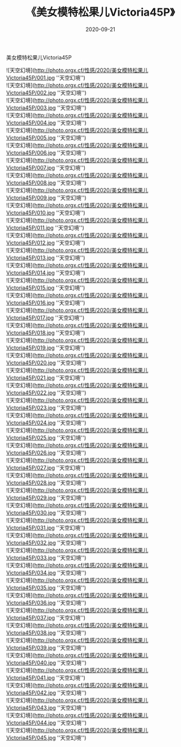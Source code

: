 ﻿---
layout: post
title:  《美女模特松果儿Victoria45P》
date:   2020-09-21
img: http://photo.orgx.cf/性感/2020/美女模特松果儿Victoria45P/000.jpg
categories: [美女, 性感, 泳衣]
---

美女模特松果儿Victoria45P



![天空幻境](http://photo.orgx.cf/性感/2020/美女模特松果儿Victoria45P/001.jpg ''天空幻境'') <br>
![天空幻境](http://photo.orgx.cf/性感/2020/美女模特松果儿Victoria45P/002.jpg ''天空幻境'') <br>
![天空幻境](http://photo.orgx.cf/性感/2020/美女模特松果儿Victoria45P/003.jpg ''天空幻境'') <br>
![天空幻境](http://photo.orgx.cf/性感/2020/美女模特松果儿Victoria45P/004.jpg ''天空幻境'') <br>
![天空幻境](http://photo.orgx.cf/性感/2020/美女模特松果儿Victoria45P/005.jpg ''天空幻境'') <br>
![天空幻境](http://photo.orgx.cf/性感/2020/美女模特松果儿Victoria45P/006.jpg ''天空幻境'') <br>
![天空幻境](http://photo.orgx.cf/性感/2020/美女模特松果儿Victoria45P/007.jpg ''天空幻境'') <br>
![天空幻境](http://photo.orgx.cf/性感/2020/美女模特松果儿Victoria45P/008.jpg ''天空幻境'') <br>
![天空幻境](http://photo.orgx.cf/性感/2020/美女模特松果儿Victoria45P/009.jpg ''天空幻境'') <br>
![天空幻境](http://photo.orgx.cf/性感/2020/美女模特松果儿Victoria45P/010.jpg ''天空幻境'') <br>
![天空幻境](http://photo.orgx.cf/性感/2020/美女模特松果儿Victoria45P/011.jpg ''天空幻境'') <br>
![天空幻境](http://photo.orgx.cf/性感/2020/美女模特松果儿Victoria45P/012.jpg ''天空幻境'') <br>
![天空幻境](http://photo.orgx.cf/性感/2020/美女模特松果儿Victoria45P/013.jpg ''天空幻境'') <br>
![天空幻境](http://photo.orgx.cf/性感/2020/美女模特松果儿Victoria45P/014.jpg ''天空幻境'') <br>
![天空幻境](http://photo.orgx.cf/性感/2020/美女模特松果儿Victoria45P/015.jpg ''天空幻境'') <br>
![天空幻境](http://photo.orgx.cf/性感/2020/美女模特松果儿Victoria45P/016.jpg ''天空幻境'') <br>
![天空幻境](http://photo.orgx.cf/性感/2020/美女模特松果儿Victoria45P/017.jpg ''天空幻境'') <br>
![天空幻境](http://photo.orgx.cf/性感/2020/美女模特松果儿Victoria45P/018.jpg ''天空幻境'') <br>
![天空幻境](http://photo.orgx.cf/性感/2020/美女模特松果儿Victoria45P/019.jpg ''天空幻境'') <br>
![天空幻境](http://photo.orgx.cf/性感/2020/美女模特松果儿Victoria45P/020.jpg ''天空幻境'') <br>
![天空幻境](http://photo.orgx.cf/性感/2020/美女模特松果儿Victoria45P/021.jpg ''天空幻境'') <br>
![天空幻境](http://photo.orgx.cf/性感/2020/美女模特松果儿Victoria45P/022.jpg ''天空幻境'') <br>
![天空幻境](http://photo.orgx.cf/性感/2020/美女模特松果儿Victoria45P/023.jpg ''天空幻境'') <br>
![天空幻境](http://photo.orgx.cf/性感/2020/美女模特松果儿Victoria45P/024.jpg ''天空幻境'') <br>
![天空幻境](http://photo.orgx.cf/性感/2020/美女模特松果儿Victoria45P/025.jpg ''天空幻境'') <br>
![天空幻境](http://photo.orgx.cf/性感/2020/美女模特松果儿Victoria45P/026.jpg ''天空幻境'') <br>
![天空幻境](http://photo.orgx.cf/性感/2020/美女模特松果儿Victoria45P/027.jpg ''天空幻境'') <br>
![天空幻境](http://photo.orgx.cf/性感/2020/美女模特松果儿Victoria45P/028.jpg ''天空幻境'') <br>
![天空幻境](http://photo.orgx.cf/性感/2020/美女模特松果儿Victoria45P/029.jpg ''天空幻境'') <br>
![天空幻境](http://photo.orgx.cf/性感/2020/美女模特松果儿Victoria45P/030.jpg ''天空幻境'') <br>
![天空幻境](http://photo.orgx.cf/性感/2020/美女模特松果儿Victoria45P/031.jpg ''天空幻境'') <br>
![天空幻境](http://photo.orgx.cf/性感/2020/美女模特松果儿Victoria45P/032.jpg ''天空幻境'') <br>
![天空幻境](http://photo.orgx.cf/性感/2020/美女模特松果儿Victoria45P/033.jpg ''天空幻境'') <br>
![天空幻境](http://photo.orgx.cf/性感/2020/美女模特松果儿Victoria45P/034.jpg ''天空幻境'') <br>
![天空幻境](http://photo.orgx.cf/性感/2020/美女模特松果儿Victoria45P/035.jpg ''天空幻境'') <br>
![天空幻境](http://photo.orgx.cf/性感/2020/美女模特松果儿Victoria45P/036.jpg ''天空幻境'') <br>
![天空幻境](http://photo.orgx.cf/性感/2020/美女模特松果儿Victoria45P/037.jpg ''天空幻境'') <br>
![天空幻境](http://photo.orgx.cf/性感/2020/美女模特松果儿Victoria45P/038.jpg ''天空幻境'') <br>
![天空幻境](http://photo.orgx.cf/性感/2020/美女模特松果儿Victoria45P/039.jpg ''天空幻境'') <br>
![天空幻境](http://photo.orgx.cf/性感/2020/美女模特松果儿Victoria45P/040.jpg ''天空幻境'') <br>
![天空幻境](http://photo.orgx.cf/性感/2020/美女模特松果儿Victoria45P/041.jpg ''天空幻境'') <br>
![天空幻境](http://photo.orgx.cf/性感/2020/美女模特松果儿Victoria45P/042.jpg ''天空幻境'') <br>
![天空幻境](http://photo.orgx.cf/性感/2020/美女模特松果儿Victoria45P/043.jpg ''天空幻境'') <br>
![天空幻境](http://photo.orgx.cf/性感/2020/美女模特松果儿Victoria45P/044.jpg ''天空幻境'') <br>
![天空幻境](http://photo.orgx.cf/性感/2020/美女模特松果儿Victoria45P/045.jpg ''天空幻境'') <br>
